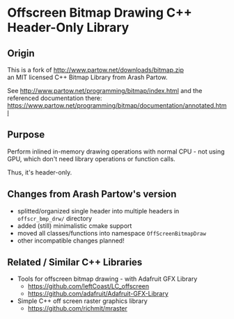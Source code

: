 # Offscreen Bitmap Drawing C++ Header-Only Library

## Origin

This is a fork of http://www.partow.net/downloads/bitmap.zip \
an MIT licensed C++ Bitmap Library from Arash Partow.

See http://www.partow.net/programming/bitmap/index.html
and the referenced documentation there: \
https://www.partow.net/programming/bitmap/documentation/annotated.html


## Purpose

Perform inlined in-memory drawing operations with normal CPU - not using GPU,
which don't need library operations or function calls.

Thus, it's header-only.


## Changes from Arash Partow's version

* splitted/organized single header into multiple headers in `offscr_bmp_drw/` directory
* added (still) minimalistic cmake support
* moved all classes/functions into namespace `OffScreenBitmapDraw`
* other incompatible changes planned!


## Related / Similar C++ Libraries

* Tools for offscreen bitmap drawing - with Adafruit GFX Library
  * https://github.com/leftCoast/LC_offscreen
  * https://github.com/adafruit/Adafruit-GFX-Library
* Simple C++ off screen raster graphics library
  * https://github.com/richmit/mraster

